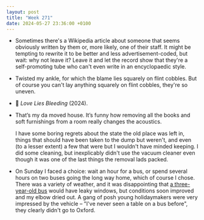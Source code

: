 ```yaml
---
layout: post
title: "Week 271"
date: 2024-05-27 23:36:00 +0100
---
```


- Sometimes there's a Wikipedia article about someone that seems obviously written by them or, more likely, one of their staff.
  It might be tempting to rewrite it to be better and less advertisement-coded, but wait: why not leave it? Leave it and let the record show that they're a self-promoting tube who can't even write in an encyclopaedic style.

- Twisted my ankle, for which the blame lies squarely on flint cobbles.
  But of course you can't lay anything squarely on flint cobbles, they're so uneven.

- 🎦 <i>Love Lies Bleeding</i> (2024).

- That’s my da moved house. It’s funny how removing all the books and soft furnishings from a room really changes the acoustics.

  I have some boring regrets about the state the old place was left in, things that should have been taken to the dump but weren't, and even (to a lesser extent) a few that were but I wouldn't have minded keeping. I did some cleaning, but inexplicably didn't use the vacuum cleaner even though it was one of the last things the removal lads packed.

- On Sunday I faced a choice: wait an hour for a bus, or spend several hours on two buses going the long way home, which of course I chose.
  There was a variety of weather, and it was disappointing that [a three-year-old bus](https://bustimes.org/vehicles/lynx-61-sk21fng?date=2024-05-26) would have leaky windows, but conditions soon improved and my elbow dried out. A gang of posh young holidaymakers were very impressed by the vehicle – "I've never seen a table on a bus before", they clearly didn't go to Oxford.
